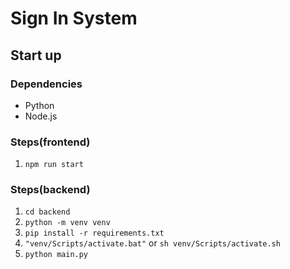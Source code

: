 # Sign In System
## Start up
### Dependencies
- Python
- Node.js
### Steps(frontend)
1. `npm run start`
### Steps(backend)
1. `cd backend`
2. `python -m venv venv`
3. `pip install -r requirements.txt`
4. `"venv/Scripts/activate.bat"` or `sh venv/Scripts/activate.sh`
5. `python main.py`
